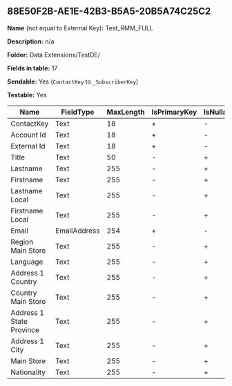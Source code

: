 ## 88E50F2B-AE1E-42B3-B5A5-20B5A74C25C2

**Name** (not equal to External Key)**:** Test_RMM_FULL

**Description:** n/a

**Folder:** Data Extensions/TestDE/

**Fields in table:** 17

**Sendable:** Yes (`ContactKey` to `_SubscriberKey`)

**Testable:** Yes

| Name | FieldType | MaxLength | IsPrimaryKey | IsNullable | DefaultValue |
| --- | --- | --- | --- | --- | --- |
| ContactKey | Text | 18 | + | - |  |
| Account Id | Text | 18 | + | - |  |
| External Id | Text | 18 | + | - |  |
| Title | Text | 50 | - | + |  |
| Lastname | Text | 255 | - | + |  |
| Firstname | Text | 255 | - | + |  |
| Lastname Local | Text | 255 | - | + |  |
| Firstname Local | Text | 255 | - | + |  |
| Email | EmailAddress | 254 | + | - |  |
| Region Main Store | Text | 255 | - | + |  |
| Language | Text | 255 | - | + |  |
| Address 1 Country | Text | 255 | - | + |  |
| Country Main Store | Text | 255 | - | + |  |
| Address 1 State Province | Text | 255 | - | + |  |
| Address 1 City | Text | 255 | - | + |  |
| Main Store | Text | 255 | - | + |  |
| Nationality | Text | 255 | - | + |  |
